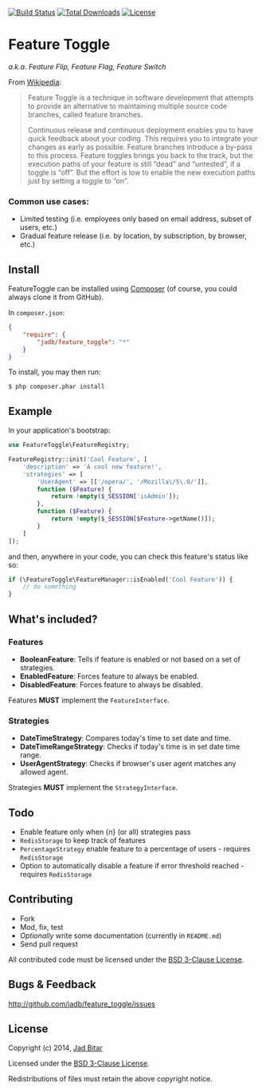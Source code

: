 [![Build Status](https://travis-ci.org/jadb/feature_toggle.svg?branch=master)](https://travis-ci.org/jadb/feature_toggle)
[![Total Downloads](https://poser.pugx.org/jadb/feature_toggle/downloads.svg)](https://packagist.org/packages/jadb/feature_toggle)
[![License](https://poser.pugx.org/jadb/feature_toggle/license.svg)](https://packagist.org/packages/jadb/feature_toggle)

# Feature Toggle

_a.k.a. Feature Flip, Feature Flag, Feature Switch_

From [Wikipedia](http://en.wikipedia.org/wiki/Feature_toggle):

> Feature Toggle is a technique in software development that attempts to provide an
> alternative to maintaining multiple source code branches, called feature branches.
>
> Continuous release and continuous deployment enables you to have quick feedback
> about your coding. This requires you to integrate your changes as early as possible.
> Feature branches introduce a by-pass to this process. Feature toggles brings you back
> to the track, but the execution paths of your feature is still “dead” and “untested”,
> if a toggle is “off”. But the effort is low to enable the new execution paths just by
> setting a toggle to “on”.

### Common use cases:

* Limited testing (i.e. employees only based on email address, subset of users, etc.)
* Gradual feature release (i.e. by location, by subscription, by browser, etc.)

## Install

FeatureToggle can be installed using [Composer][composer] (of course, you could always
clone it from GitHub).

In `composer.json`:

```json
{
    "require": {
        "jadb/feature_toggle": "*"
    }
}
```

To install, you may then run:

```
$ php composer.phar install
```

## Example

In your application's bootstrap:

```php
use FeatureToggle\FeatureRegistry;

FeatureRegistry::init('Cool Feature', [
	'description' => 'A cool new feature!',
	'strategies' => [
		'UserAgent' => [['/opera/', '/Mozilla\/5\.0/']],
		function ($Feature) {
			return !empty($_SESSION['isAdmin']);
		},
		function ($Feature) {
			return !empty($_SESSION[$Feature->getName()]);
		}
	]
]);
```

and then, anywhere in your code, you can check this feature's status like so:

```php
if (\FeatureToggle\FeatureManager::isEnabled('Cool Feature')) {
	// do something
}
```

## What's included?

### Features

* __BooleanFeature__: Tells if feature is enabled or not based on a set of strategies.
* __EnabledFeature__: Forces feature to always be enabled.
* __DisabledFeature__: Forces feature to always be disabled.

Features __MUST__ implement the `FeatureInterface`.

### Strategies

* __DateTimeStrategy__: Compares today's time to set date and time.
* __DateTimeRangeStrategy__: Checks if today's time is in set date time range.
* __UserAgentStrategy__: Checks if browser's user agent matches any allowed agent.

Strategies __MUST__ implement the `StrategyInterface`.

## Todo

* Enable feature only when {n} (or all) strategies pass
* `RedisStorage` to keep track of features
* `PercentageStrategy` enable feature to a percentage of users - requires `RedisStorage`
* Option to automatically disable a feature if error threshold reached - requires `RedisStorage`

## Contributing

* Fork
* Mod, fix, test
* _Optionally_ write some documentation (currently in `README.md`)
* Send pull request

All contributed code must be licensed under the [BSD 3-Clause License][bsd3clause].

## Bugs & Feedback

http://github.com/jadb/feature_toggle/issues

## License

Copyright (c) 2014, [Jad Bitar][jadbio]

Licensed under the [BSD 3-Clause License][bsd3clause].

Redistributions of files must retain the above copyright notice.

[jadbio]:http://jadb.io
[bsd3clause]:http://opensource.org/licenses/BSD-3-Clause
[composer]:http://getcomposer.org
